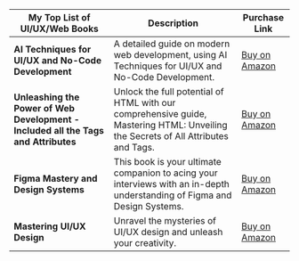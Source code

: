 | My Top List of UI/UX/Web Books                             | Description                      | Purchase Link                        |
|-------------------------------------------------|----------------------------------|--------------------------------------|
| **AI Techniques for UI/UX and No-Code Development** | A detailed guide on modern web development, using AI Techniques for UI/UX and No-Code Development. | [Buy on Amazon](https://www.amazon.com/dp/B0DD3DRG23) |
| **Unleashing the Power of Web Development - Included all the Tags and Attributes** | Unlock the full potential of HTML with our comprehensive guide, Mastering HTML: Unveiling the Secrets of All Attributes and Tags. | [Buy on Amazon](https://www.amazon.com/dp/B0CL8J84NF) |
| **Figma Mastery and Design Systems** | This book is your ultimate companion to acing your interviews with an in-depth understanding of Figma and Design Systems. | [Buy on Amazon](https://www.amazon.com/dp/B0CPG27FR9) |
| **Mastering UI/UX Design** |Unravel the mysteries of UI/UX design and unleash your creativity. | [Buy on Amazon](https://www.amazon.com/dp/B0CYDJLQMF) |

